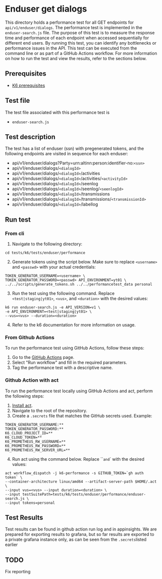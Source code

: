 # Enduser get dialogs

This directory holds a performance test for all GET endpoints for `api/v1/enduser/dialogs`. The performance test is implemented in the `enduser-search.js` file. The purpose of this test is to measure the response time and performance of each endpoint when accessed sequentially for different end users. By running this test, you can identify any bottlenecks or performance issues in the API. This test can be executed from the command line or as part of a GitHub Actions workflow. For more information on how to run the test and view the results, refer to the sections below.

## Prerequisites
- [K6 prerequisites](../../README.md#Prerequisites)

## Test file
The test file associated with this performance test is 
- `enduser-search.js`

## Test description
The test has a list of enduser (ssn) with pregenerated tokens, and the following endpoints are visited in
sequence for each enduser:
- api/v1/enduser/dialogs?Party=urn:altinn:person:identifier-no:`<ssn>`
- api/v1/enduser/dialogs/`<dialogId>`
- api/v1/enduser/dialogs/`<dialogId>`/activities
- api/v1/enduser/dialogs/`<dialogId>`/activities/`<activityId>`
- api/v1/enduser/dialogs/`<dialogId>`/seenlog
- api/v1/enduser/dialogs/`<dialogId>`/seenlog/`<seenlogId>`
- api/v1/enduser/dialogs/`<dialogId>`/transmissions
- api/v1/enduser/dialogs/`<dialogId>`/transmissions/`<transmissionId>`
- api/v1/enduser/dialogs/`<dialogId>`/labellog

## Run test
### From cli
1. Navigate to the following directory:
```shell
cd tests/k6/tests/enduser/performance
```
2. Generate tokens using the script below. Make sure to replace `<username>` and `<passwd>` with your actual credentials:
```shell
TOKEN_GENERATOR_USERNAME=<username> \
TOKEN_GENERATOR_PASSWORD=<passwd> API_ENVIRONMENT=yt01 \
../../scripts/generate_tokens.sh ../../performancetest_data personal
```
3. Run the test using the following command. Replace `<test|staging|yt01>`, `<vus>`, and `<duration>` with the desired values:
```shell
k6 run enduser-search.js -e API_VERSION=v1 \
-e API_ENVIRONMENT=<test|staging|yt01> \
--vus=<vus> --duration=<duration>
```
4. Refer to the k6 documentation for more information on usage.

### From Github Actions
To run the performance test using GitHub Actions, follow these steps:
1. Go to the [GitHub Actions](https://github.com/digdir/dialogporten/actions/workflows/dispatch-k6-performance.yml) page.
2. Select "Run workflow" and fill in the required parameters.
3. Tag the performance test with a descriptive name.

### Github Action with act
To run the performance test locally using GitHub Actions and act, perform the following steps:
1. [Install act](https://nektosact.com/installation/).
2. Navigate to the root of the repository.
3. Create a `.secrets` file that matches the GitHub secrets used. Example:
```file
TOKEN_GENERATOR_USERNAME:**
TOKEN_GENERATOR_PASSWORD:**
K6_CLOUD_PROJECT_ID=**
K6_CLOUD_TOKEN=**
K6_PROMETHEUS_RW_USERNAME=**
K6_PROMETHEUS_RW_PASSWORD=**
K6_PROMETHEUS_RW_SERVER_URL=**
```
4. Run act using the command below. Replace ``<vus>` and `<duration>` with the desired values:
```shell
act workflow_dispatch -j k6-performance -s GITHUB_TOKEN=`gh auth token` \
--container-architecture linux/amd64 --artifact-server-path $HOME/.act \ 
--input vus=<vus> --input duration=<duration> \ 
--input testSuitePath=tests/k6/tests/enduser/performance/enduser-search.js \ 
--input tokens=personal
```

## Test Results
Test results can be found in github action run log and in appinsights. We are prepared for exporting results to grafana, but so far results are exported to a private grafana instance only, as can be seen from the `.secrets`listed earlier 

## TODO
Fix reporting

